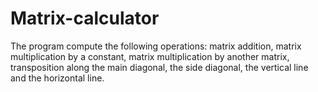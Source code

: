 # Matrix-calculator
The program compute the following operations: matrix addition, matrix multiplication by a constant, matrix multiplication by another matrix, transposition along the main diagonal, the side diagonal, the vertical line and the horizontal line.
